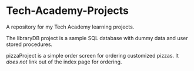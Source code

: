 # Tech-Academy-Projects

A repository for my Tech Academy learning projects.

The libraryDB project is a sample SQL database with dummy
data and user stored procedures.

pizzaProject is a simple order screen for ordering customized pizzas. 
It *does not* link out of the index page for ordering.